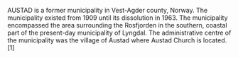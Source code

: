 AUSTAD is a former municipality in Vest-Agder county, Norway. The municipality existed from 1909 until its dissolution in 1963. The municipality encompassed the area surrounding the Rosfjorden in the southern, coastal part of the present-day municipality of Lyngdal. The administrative centre of the municipality was the village of Austad where Austad Church is located.[1]

